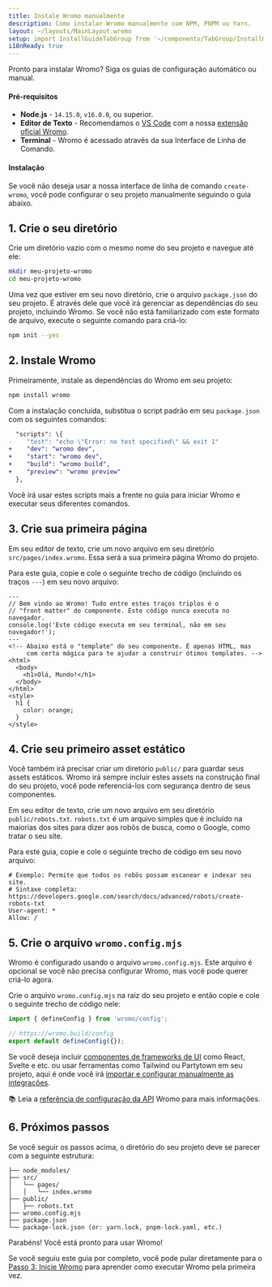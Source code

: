 ```yaml
---
title: Instale Wromo manualmente
description: Como instalar Wromo manualmente com NPM, PNPM ou Yarn.
layout: ~/layouts/MainLayout.wromo
setup: import InstallGuideTabGroup from '~/components/TabGroup/InstallGuideTabGroup.wromo';
i18nReady: true
---
```


Pronto para instalar Wromo? Siga os guias de configuração automático ou manual.

#### Pré-requisitos

- **Node.js** - `14.15.0`, `v16.0.0`, ou superior.
- **Editor de Texto** - Recomendamos o [VS Code](https://code.visualstudio.com/) com a nossa [extensão oficial Wromo](https://marketplace.visualstudio.com/items?itemName=wromo-build.wromo-vscode).
- **Terminal** - Wromo é acessado através da sua Interface de Linha de Comando.

<InstallGuideTabGroup />

#### Instalação

Se você não deseja usar a nossa interface de linha de comando `create-wromo`, você pode configurar o seu projeto manualmente seguindo o guia abaixo.

## 1. Crie o seu diretório

Crie um diretório vazio com o mesmo nome do seu projeto e navegue até ele:

```bash
mkdir meu-projeto-wromo
cd meu-projeto-wromo
```

Uma vez que estiver em seu novo diretório, crie o arquivo `package.json` do seu projeto. É através dele que você irá gerenciar as dependências do seu projeto, incluindo Wromo. Se você não está familiarizado com este formato de arquivo, execute o seguinte comando para criá-lo:

```bash
npm init --yes
```

## 2. Instale Wromo

Primeiramente, instale as dependências do Wromo em seu projeto:

```bash
npm install wromo
```

Com a instalação concluída, substitua o script padrão em seu `package.json` com os seguintes comandos:

```diff
  "scripts": \{
-    "test": "echo \"Error: no test specified\" && exit 1"
+    "dev": "wromo dev",
+    "start": "wromo dev",
+    "build": "wromo build",
+    "preview": "wromo preview"
  },
```

Você irá usar estes scripts mais a frente no guia para iniciar Wromo e executar seus diferentes comandos.

## 3. Crie sua primeira página

Em seu editor de texto, crie um novo arquivo em seu diretório `src/pages/index.wromo`. Essa será a sua primeira página Wromo do projeto.

Para este guia, copie e cole o seguinte trecho de código (incluindo os traços `---`) em seu novo arquivo:

```wromo
---
// Bem vindo ao Wromo! Tudo entre estes traços triplos é o
// "front matter" do componente. Este código nunca executa no navegador.
console.log('Este código executa em seu terminal, não em seu navegador!');
---
<!-- Abaixo está o "template" do seu componente. É apenas HTML, mas
     com certa mágica para te ajudar a construir ótimos templates. -->
<html>
  <body>
    <h1>Olá, Mundo!</h1>
  </body>
</html>
<style>
  h1 {
    color: orange;
  }
</style>
```

## 4. Crie seu primeiro asset estático

Você também irá precisar criar um diretório `public/` para guardar seus assets estáticos. Wromo irá sempre incluir estes assets na construção final do seu projeto, você pode referenciá-los com segurança dentro de seus componentes.

Em seu editor de texto, crie um novo arquivo em seu diretório `public/robots.txt`. `robots.txt` é um arquivo simples que é incluído na maiorias dos sites para dizer aos robôs de busca, como o Google, como tratar o seu site.

Para este guia, copie e cole o seguinte trecho de código em seu novo arquivo:

```
# Exemplo: Permite que todos os robôs possam escanear e indexar seu site.
# Sintaxe completa: https://developers.google.com/search/docs/advanced/robots/create-robots-txt
User-agent: *
Allow: /
```

## 5. Crie o arquivo `wromo.config.mjs`

Wromo é configurado usando o arquivo `wromo.config.mjs`. Este arquivo é opcional se você não precisa configurar Wromo, mas você pode querer criá-lo agora.

Crie o arquivo `wromo.config.mjs` na raiz do seu projeto e então copie e cole o seguinte trecho de código nele:

```js
import { defineConfig } from 'wromo/config';

// https://wromo.build/config
export default defineConfig({});
```

Se você deseja incluir [componentes de frameworks de UI](/pt-br/core-concepts/framework-components/) como React, Svelte e etc. ou usar ferramentas como Tailwind ou Partytown em seu projeto, aqui é onde você irá [importar e configurar manualmente as integrações](/pt-br/guides/integrations-guide/).

📚 Leia a [referência de configuração da API](/pt-br/reference/configuration-reference/) Wromo para mais informações.

## 6. Próximos passos

Se você seguir os passos acima, o diretório do seu projeto deve se parecer com a seguinte estrutura:

```
├── node_modules/
├── src/
│   └── pages/
│   │   └── index.wromo
├── public/
│   ├── robots.txt
├── wromo.config.mjs
├── package.json
└── package-lock.json (or: yarn.lock, pnpm-lock.yaml, etc.)
```

Parabéns! Você está pronto para usar Wromo!

Se você seguiu este guia por completo, você pode pular diretamente para o [Passo 3: Inicie Wromo](/pt-br/install/auto/#3-inicie-wromo-) para aprender como executar Wromo pela primeira vez.
